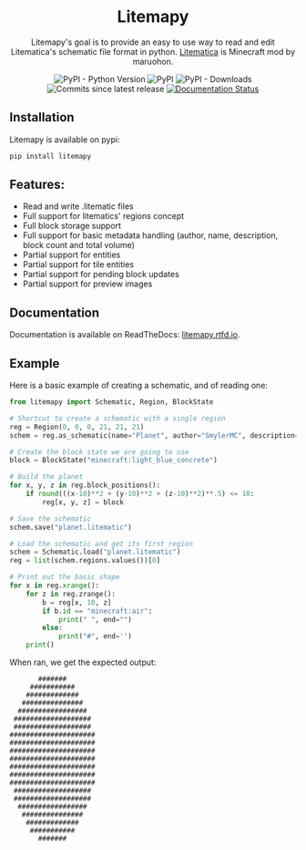 <div align="center">
<h1>Litemapy</h1>
Litemapy's goal is to provide an easy to use way to read and edit Litematica's schematic file format in python.
<a href="https://github.com/maruohon/litematica">Litematica</a> is Minecraft mod by maruohon.


![PyPI - Python Version](https://img.shields.io/pypi/pyversions/litemapy?style=flat-square)
![PyPI](https://img.shields.io/pypi/v/litemapy?style=flat-square)
![PyPI - Downloads](https://img.shields.io/pypi/dm/litemapy?style=flat-square)
![Commits since latest release](https://img.shields.io/github/commits-since/SmylerMC/litemapy/latest?include_prereleases&style=flat-square)
[![Documentation Status](https://readthedocs.org/projects/litemapy/badge/?version=latest&style=flat-square)](https://litemapy.readthedocs.io)
</div>

## Installation
Litemapy is available on pypi:
```bash
pip install litemapy
```

## Features:
  * Read and write .litematic files
  * Full support for litematics' regions concept
  * Full block storage support
  * Full support for basic metadata handling (author, name, description, block count and total volume)
  * Partial support for entities
  * Partial support for tile entities
  * Partial support for pending block updates
  * Partial support for preview images

## Documentation
Documentation is available on ReadTheDocs: [litemapy.rtfd.io](https://litemapy.rtfd.io).
## Example
Here is a basic example of creating a schematic, and of reading one:
```python
from litemapy import Schematic, Region, BlockState

# Shortcut to create a schematic with a single region
reg = Region(0, 0, 0, 21, 21, 21)
schem = reg.as_schematic(name="Planet", author="SmylerMC", description="Made with litemapy")

# Create the block state we are going to use
block = BlockState("minecraft:light_blue_concrete")

# Build the planet
for x, y, z in reg.block_positions():
    if round(((x-10)**2 + (y-10)**2 + (z-10)**2)**.5) <= 10:
        reg[x, y, z] = block

# Save the schematic
schem.save("planet.litematic")

# Load the schematic and get its first region
schem = Schematic.load("planet.litematic")
reg = list(schem.regions.values())[0]

# Print out the basic shape
for x in reg.xrange():
    for z in reg.zrange():
        b = reg[x, 10, z]
        if b.id == "minecraft:air":
            print(" ", end="")
        else:
            print("#", end='')
    print()
```
When ran, we get the expected output:
```
       #######       
     ###########     
    #############    
   ###############   
  #################  
 ################### 
 ################### 
#####################
#####################
#####################
#####################
#####################
#####################
#####################
 ################### 
 ################### 
  #################  
   ###############   
    #############    
     ###########     
       #######
```